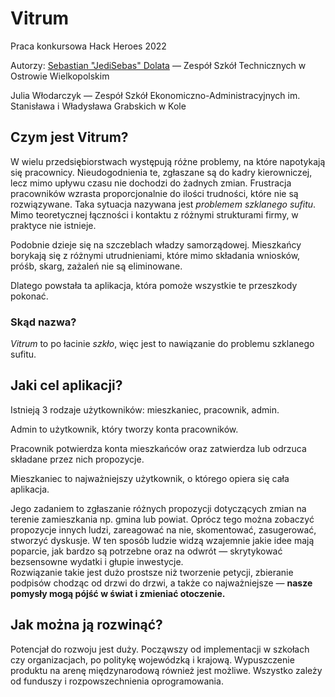 # Vitrum
<p>Praca konkursowa Hack Heroes 2022</p>
<p>Autorzy: <a href="https://github.com/JediSebas">Sebastian "JediSebas" Dolata</a> — Zespół Szkół Technicznych w Ostrowie Wielkopolskim</p>
<p>Julia Włodarczyk — Zespół Szkół Ekonomiczno-Administracyjnych im. Stanisława i Władysława Grabskich w Kole</p>

## Czym jest Vitrum?
<p>W wielu przedsiębiorstwach występują różne problemy, na które napotykają się pracownicy. Nieudogodnienia te, zgłaszane są do kadry kierowniczej, lecz mimo upływu czasu nie dochodzi do żadnych zmian. Frustracja pracowników wzrasta proporcjonalnie do ilości trudności, które nie są rozwiązywane. Taka sytuacja nazywana jest <i>problemem szklanego sufitu</i>. Mimo teoretycznej łączności i kontaktu z różnymi strukturami firmy, w praktyce nie istnieje.</p>
<p>Podobnie dzieje się na szczeblach władzy samorządowej. Mieszkańcy borykają się z różnymi utrudnieniami, które mimo składania wniosków, próśb, skarg, zażaleń nie są eliminowane.</p>
<p>Dlatego powstała ta aplikacja, która pomoże wszystkie te przeszkody pokonać.</p>

### Skąd nazwa?
<p><i>Vitrum</i> to po łacinie <i>szkło</i>, więc jest to nawiązanie do problemu szklanego sufitu.</p>

## Jaki cel aplikacji?
<p>Istnieją 3 rodzaje użytkowników: mieszkaniec, pracownik, admin.</p>
<p>Admin to użytkownik, który tworzy konta pracowników.</p>
<p>Pracownik potwierdza konta mieszkańców oraz zatwierdza lub odrzuca składane przez nich propozycje.</p>
<p>Mieszkaniec to najważniejszy użytkownik, o którego opiera się cała aplikacja.</p>
<p>Jego zadaniem to zgłaszanie różnych propozycji dotyczących zmian na terenie zamieszkania np. gmina lub powiat. Oprócz tego można zobaczyć propozycje innych ludzi, zareagować na nie, skomentować, zasugerować, stworzyć dyskusje. W ten sposób ludzie widzą wzajemnie jakie idee mają poparcie, jak bardzo są potrzebne oraz na odwrót — skrytykować bezsensowne wydatki i głupie inwestycje.<br />
Rozwiązanie takie jest dużo prostsze niż tworzenie petycji, zbieranie podpisów chodząc od drzwi do drzwi, a także co najważniejsze — <b>nasze pomysły mogą pójść w świat i zmieniać otoczenie.</b></p>

## Jak można ją rozwinąć?
<p>Potencjał do rozwoju jest duży. Począwszy od implementacji w szkołach czy organizacjach, po politykę wojewódzką i krajową. Wypuszczenie produktu na arenę międzynarodową również jest możliwe. Wszystko zależy od funduszy i rozpowszechnienia oprogramowania.</p>

